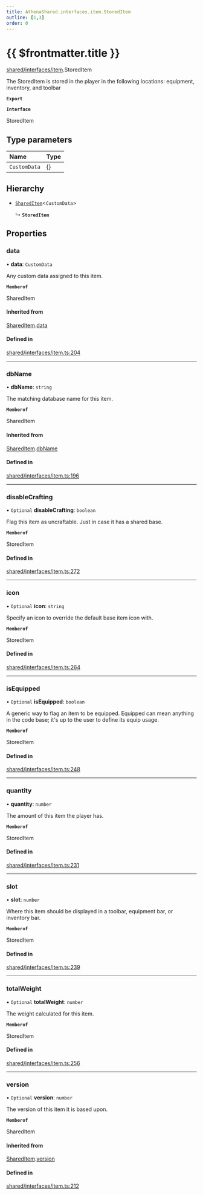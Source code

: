 ```yaml
---
title: AthenaShared.interfaces.item.StoredItem
outline: [1,3]
order: 0
---
```


# {{ $frontmatter.title }}


[shared/interfaces/item](../modules/shared_interfaces_item.md).StoredItem

The StoredItem is stored in the player in the following locations:
equipment, inventory, and toolbar

**`Export`**

**`Interface`**

StoredItem

## Type parameters

| Name | Type |
| :------ | :------ |
| `CustomData` | {} |

## Hierarchy

- [`SharedItem`](shared_interfaces_item_SharedItem.md)<`CustomData`\>

  ↳ **`StoredItem`**

## Properties

### data

• **data**: `CustomData`

Any custom data assigned to this item.

**`Memberof`**

SharedItem

#### Inherited from

[SharedItem](shared_interfaces_item_SharedItem.md).[data](shared_interfaces_item_SharedItem.md#data)

#### Defined in

[shared/interfaces/item.ts:204](https://github.com/Stuyk/altv-athena/blob/ae8402672/src/core/shared/interfaces/item.ts#L204)

___

### dbName

• **dbName**: `string`

The matching database name for this item.

**`Memberof`**

SharedItem

#### Inherited from

[SharedItem](shared_interfaces_item_SharedItem.md).[dbName](shared_interfaces_item_SharedItem.md#dbName)

#### Defined in

[shared/interfaces/item.ts:196](https://github.com/Stuyk/altv-athena/blob/ae8402672/src/core/shared/interfaces/item.ts#L196)

___

### disableCrafting

• `Optional` **disableCrafting**: `boolean`

Flag this item as uncraftable. Just in case it has a shared base.

**`Memberof`**

StoredItem

#### Defined in

[shared/interfaces/item.ts:272](https://github.com/Stuyk/altv-athena/blob/ae8402672/src/core/shared/interfaces/item.ts#L272)

___

### icon

• `Optional` **icon**: `string`

Specify an icon to override the default base item icon with.

**`Memberof`**

StoredItem

#### Defined in

[shared/interfaces/item.ts:264](https://github.com/Stuyk/altv-athena/blob/ae8402672/src/core/shared/interfaces/item.ts#L264)

___

### isEquipped

• `Optional` **isEquipped**: `boolean`

A generic way to flag an item to be equipped.
Equipped can mean anything in the code base; it's up to the user to define its equip usage.

**`Memberof`**

StoredItem

#### Defined in

[shared/interfaces/item.ts:248](https://github.com/Stuyk/altv-athena/blob/ae8402672/src/core/shared/interfaces/item.ts#L248)

___

### quantity

• **quantity**: `number`

The amount of this item the player has.

**`Memberof`**

StoredItem

#### Defined in

[shared/interfaces/item.ts:231](https://github.com/Stuyk/altv-athena/blob/ae8402672/src/core/shared/interfaces/item.ts#L231)

___

### slot

• **slot**: `number`

Where this item should be displayed in a toolbar, equipment bar, or inventory bar.

**`Memberof`**

StoredItem

#### Defined in

[shared/interfaces/item.ts:239](https://github.com/Stuyk/altv-athena/blob/ae8402672/src/core/shared/interfaces/item.ts#L239)

___

### totalWeight

• `Optional` **totalWeight**: `number`

The weight calculated for this item.

**`Memberof`**

StoredItem

#### Defined in

[shared/interfaces/item.ts:256](https://github.com/Stuyk/altv-athena/blob/ae8402672/src/core/shared/interfaces/item.ts#L256)

___

### version

• `Optional` **version**: `number`

The version of this item it is based upon.

**`Memberof`**

SharedItem

#### Inherited from

[SharedItem](shared_interfaces_item_SharedItem.md).[version](shared_interfaces_item_SharedItem.md#version)

#### Defined in

[shared/interfaces/item.ts:212](https://github.com/Stuyk/altv-athena/blob/ae8402672/src/core/shared/interfaces/item.ts#L212)
